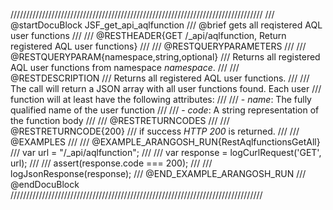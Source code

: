 ////////////////////////////////////////////////////////////////////////////////
/// @startDocuBlock JSF_get_api_aqlfunction
/// @brief gets all reqistered AQL user functions
///
/// @RESTHEADER{GET /_api/aqlfunction, Return registered AQL user functions}
///
/// @RESTQUERYPARAMETERS
///
/// @RESTQUERYPARAM{namespace,string,optional}
/// Returns all registered AQL user functions from namespace *namespace*.
///
/// @RESTDESCRIPTION
/// Returns all registered AQL user functions.
///
/// The call will return a JSON array with all user functions found. Each user
/// function will at least have the following attributes:
///
/// - *name*: The fully qualified name of the user function
///
/// - *code*: A string representation of the function body
///
/// @RESTRETURNCODES
///
/// @RESTRETURNCODE{200}
/// if success *HTTP 200* is returned.
///
/// @EXAMPLES
///
/// @EXAMPLE_ARANGOSH_RUN{RestAqlfunctionsGetAll}
///   var url = "/_api/aqlfunction";
///
///   var response = logCurlRequest('GET', url);
///
///   assert(response.code === 200);
///
///   logJsonResponse(response);
/// @END_EXAMPLE_ARANGOSH_RUN
/// @endDocuBlock
////////////////////////////////////////////////////////////////////////////////